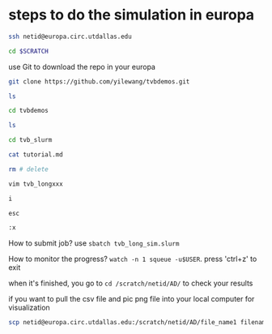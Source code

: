 # steps to do the simulation in europa

```bash
ssh netid@europa.circ.utdallas.edu

cd $SCRATCH
```


use Git to download the repo in your europa

```bash
git clone https://github.com/yilewang/tvbdemos.git

ls

cd tvbdemos

ls

cd tvb_slurm

cat tutorial.md

rm # delete

vim tvb_longxxx

i

esc 

:x

```

<!-- 
we need to use conda to create a new environment
```python
# create a conda environment
# if conda not found: 
# ml load miniconda

conda create -n tvbenv -c conda-forge python=3.8 tvb-library tvb-data pandas numpy matplotlib
```

If you want to activate the env, just `source activate tvbenv` -->

How to submit job? use `sbatch tvb_long_sim.slurm`

How to monitor the progress? `watch -n 1 squeue -u$USER`. press 'ctrl+z' to exit

when it's finished, you go to `cd /scratch/netid/AD/` to check your results

if you want to pull the csv file and pic png file into your local computer for visualization

```bash
scp netid@europa.circ.utdallas.edu:/scratch/netid/AD/file_name1 filename2 /home/Username/Desktop
```
